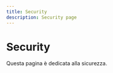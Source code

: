 ```yaml
---
title: Security
description: Security page
---
```

# Security

Questa pagina è dedicata alla sicurezza.